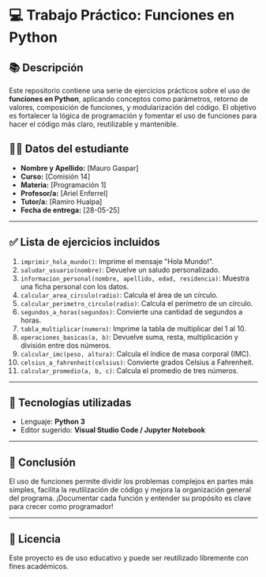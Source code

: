 
# 💻 Trabajo Práctico: Funciones en Python

## 📚 Descripción

Este repositorio contiene una serie de ejercicios prácticos sobre el uso de **funciones en Python**, aplicando conceptos como parámetros, retorno de valores, composición de funciones, y modularización del código. El objetivo es fortalecer la lógica de programación y fomentar el uso de funciones para hacer el código más claro, reutilizable y mantenible.

## 👨‍🎓 Datos del estudiante

- **Nombre y Apellido:** [Mauro Gaspar]
- **Curso:** [Comisión 14]
- **Materia:** [Programación 1]
- **Profesor/a:** [Ariel Enferrel]
- **Tutor/a:** [Ramiro Hualpa]
- **Fecha de entrega:** [28-05-25]

---

## ✅ Lista de ejercicios incluidos

1. `imprimir_hola_mundo()`: Imprime el mensaje "Hola Mundo!".
2. `saludar_usuario(nombre)`: Devuelve un saludo personalizado.
3. `informacion_personal(nombre, apellido, edad, residencia)`: Muestra una ficha personal con los datos.
4. `calcular_area_circulo(radio)`: Calcula el área de un círculo.
5. `calcular_perimetro_circulo(radio)`: Calcula el perímetro de un círculo.
6. `segundos_a_horas(segundos)`: Convierte una cantidad de segundos a horas.
7. `tabla_multiplicar(numero)`: Imprime la tabla de multiplicar del 1 al 10.
8. `operaciones_basicas(a, b)`: Devuelve suma, resta, multiplicación y división entre dos números.
9. `calcular_imc(peso, altura)`: Calcula el índice de masa corporal (IMC).
10. `celsius_a_fahrenheit(celsius)`: Convierte grados Celsius a Fahrenheit.
11. `calcular_promedio(a, b, c)`: Calcula el promedio de tres números.

---

## 🔧 Tecnologías utilizadas

- Lenguaje: **Python 3**
- Editor sugerido: **Visual Studio Code / Jupyter Notebook**

---

## 🧠 Conclusión

El uso de funciones permite dividir los problemas complejos en partes más simples, facilita la reutilización de código y mejora la organización general del programa. ¡Documentar cada función y entender su propósito es clave para crecer como programador!

---

## 📎 Licencia

Este proyecto es de uso educativo y puede ser reutilizado libremente con fines académicos.
